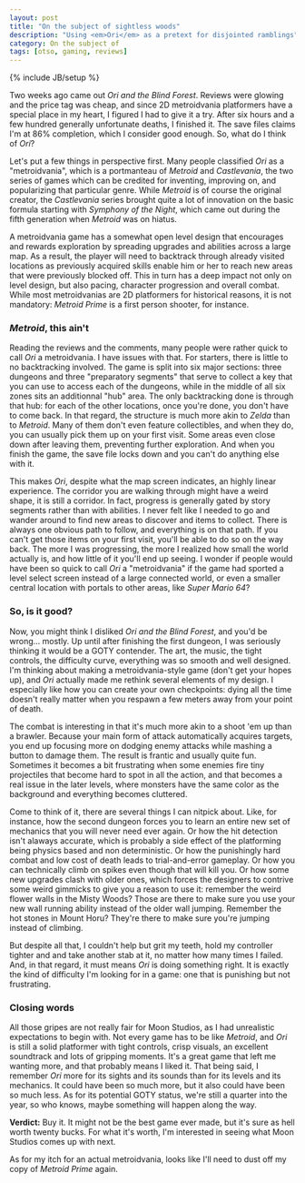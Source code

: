 ```yaml
---
layout: post
title: "On the subject of sightless woods"
description: "Using <em>Ori</em> as a pretext for disjointed ramblings"
category: On the subject of
tags: [otso, gaming, reviews]
---
```

{% include JB/setup %}

Two weeks ago came out _Ori and the Blind Forest_. Reviews were glowing and the price tag was cheap, and since 2D metroidvania platformers have a special place in my heart, I figured I had to give it a try. After six hours and a few hundred generally unfortunate deaths, I finished it. The save files claims I'm at 86% completion, which I consider good enough. So, what do I think of _Ori_?

<!-- more -->

Let's put a few things in perspective first. Many people classified _Ori_ as a "metroidvania", which is a portmanteau of _Metroid_ and _Castlevania_, the two series of games which can be credited for inventing, improving on, and popularizing that particular genre. While _Metroid_ is of course the original creator, the _Castlevania_ series brought quite a lot of innovation on the basic formula starting with _Symphony of the Night_, which came out during the fifth generation when _Metroid_ was on hiatus.

A metroidvania game has a somewhat open level design that encourages and rewards exploration by spreading upgrades and abilities across a large map. As a result, the player will need to backtrack through already visited locations as previously acquired skills enable him or her to reach new areas that were previously blocked off. This in turn has a deep impact not only on level design, but also pacing, character progression and overall combat. While most metroidvanias are 2D platformers for historical reasons, it is not mandatory: _Metroid Prime_ is a first person shooter, for instance.

### _Metroid_, this ain't

Reading the reviews and the comments, many people were rather quick to call _Ori_ a metroidvania. I have issues with that. For starters, there is little to no backtracking involved. The game is split into six major sections: three dungeons and three "preparatory segments" that serve to collect a key that you can use to access each of the dungeons, while in the middle of all six zones sits an additionnal "hub" area. The only backtracking done is through that hub: for each of the other locations, once you're done, you don't have to come back. In that regard, the structure is much more akin to _Zelda_ than to _Metroid_. Many of them don't even feature collectibles, and when they do, you can usually pick them up on your first visit. Some areas even close down after leaving them, preventing further exploration. And when you finish the game, the save file locks down and you can't do anything else with it.

This makes _Ori_, despite what the map screen indicates, an highly linear experience. The corridor you are walking through might have a weird shape, it is still a corridor. In fact, progress is generally gated by story segments rather than with abilities. I never felt like I needed to go and wander around to find new areas to discover and items to collect. There is always one obvious path to follow, and everything is on that path. If you can't get those items on your first visit, you'll be able to do so on the way back. The more I was progressing, the more I realized how small the world actually is, and how little of it you'll end up seeing. I wonder if people would have been so quick to call _Ori_ a "metroidvania" if the game had sported a level select screen instead of a large connected world, or even a smaller central location with portals to other areas, like _Super Mario 64_?

### So, is it good?

Now, you might think I disliked _Ori and the Blind Forest_, and you'd be wrong... mostly. Up until after finishing the first dungeon, I was seriously thinking it would be a GOTY contender. The art, the music, the tight controls, the difficulty curve, everything was so smooth and well designed. I'm thinking about making a metroidvania-style game (don't get your hopes up), and _Ori_ actually made me rethink several elements of my design. I especially like how you can create your own checkpoints: dying all the time doesn't really matter when you respawn a few meters away from your point of death.

The combat is interesting in that it's much more akin to a shoot 'em up than a brawler. Because your main form of attack automatically acquires targets, you end up focusing more on dodging enemy attacks while mashing a button to damage them. The result is frantic and usually quite fun. Sometimes it becomes a bit frustrating when some enemies fire tiny projectiles that become hard to spot in all the action, and that becomes a real issue in the later levels, where monsters have the same color as the background and everything becomes cluttered.

Come to think of it, there are several things I can nitpick about. Like, for instance, how the second dungeon forces you to learn an entire new set of mechanics that you will never need ever again. Or how the hit detection isn't alaways accurate, which is probably a side effect of the platforming being physics based and non deterministic. Or how the punishingly hard combat and low cost of death leads to trial-and-error gameplay. Or how you can technically climb on spikes even though that will kill you. Or how some new upgrades clash with older ones, which forces the designers to contrive some weird gimmicks to give you a reason to use it: remember the weird flower walls in the Misty Woods? Those are there to make sure you use your new wall running ability instead of the older wall jumping. Remember the hot stones in Mount Horu? They're there to make sure you're jumping instead of climbing.

But despite all that, I couldn't help but grit my teeth, hold my controller tighter and and take another stab at it, no matter how many times I failed. And, in that regard, it must means _Ori_ is doing something right. It is exactly the kind of difficulty I'm looking for in a game: one that is punishing but not frustrating.

### Closing words

All those gripes are not really fair for Moon Studios, as I had unrealistic expectations to begin with. Not every game has to be like _Metroid_, and _Ori_ is still a solid platformer with tight controls, crisp visuals, an excellent soundtrack and lots of gripping moments. It's a great game that left me wanting more, and that probably means I liked it. That being said, I remember _Ori_ more for its sights and its sounds than for its levels and its mechanics. It could have been so much more, but it also could have been so much less. As for its potential GOTY status, we're still a quarter into the year, so who knows, maybe something will happen along the way.

**Verdict:** Buy it. It might not be the best game ever made, but it's sure as hell worth twenty bucks. For what it's worth, I'm interested in seeing what Moon Studios comes up with next. 

As for my itch for an actual metroidvania, looks like I'll need to dust off my copy of _Metroid Prime_ again.
